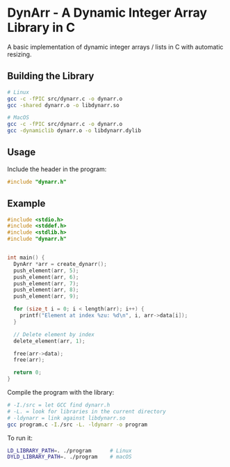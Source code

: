 # DynArr - A Dynamic Integer Array Library in C
A basic implementation of dynamic integer arrays / lists in C with automatic resizing.

## Building the Library
```bash
# Linux
gcc -c -fPIC src/dynarr.c -o dynarr.o
gcc -shared dynarr.o -o libdynarr.so

# MacOS
gcc -c -fPIC src/dynarr.c -o dynarr.o
gcc -dynamiclib dynarr.o -o libdynarr.dylib
```

## Usage

Include the header in the program:
```c
#include "dynarr.h"
```


## Example
```c
#include <stdio.h>
#include <stddef.h>
#include <stdlib.h>
#include "dynarr.h"


int main() {
  DynArr *arr = create_dynarr();
  push_element(arr, 5);
  push_element(arr, 6);
  push_element(arr, 7);
  push_element(arr, 8);
  push_element(arr, 9);

  for (size_t i = 0; i < length(arr); i++) {
    printf("Element at index %zu: %d\n", i, arr->data[i]);
  }

  // Delete element by index 
  delete_element(arr, 1);

  free(arr->data);
  free(arr);

  return 0;
}
```

Compile the program with the library:
```bash
# -I./src = let GCC find dynarr.h
# -L. = look for libraries in the current directory 
# -ldynarr = link against libdynarr.so
gcc program.c -I./src -L. -ldynarr -o program
```

To run it: 
```bash
LD_LIBRARY_PATH=. ./program      # Linux
DYLD_LIBRARY_PATH=. ./program    # macOS
```
